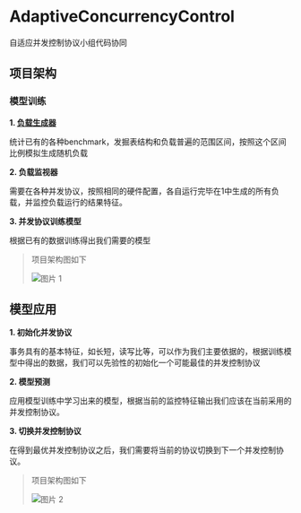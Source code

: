 # AdaptiveConcurrencyControl
自适应并发控制协议小组代码协同

##  项目架构

### 模型训练

**1. [负载生成器](https://github.com/YE-LUO-HAN-TANG/AdaptiveConcurrencyControl/tree/master/src/load/generator)**

统计已有的各种benchmark，发掘表结构和负载普遍的范围区间，按照这个区间比例模拟生成随机负载

**2. 负载监视器**

需要在各种并发协议，按照相同的硬件配置，各自运行完毕在1中生成的所有负载，并监控负载运行的结果特征。 

**3. 并发协议训练模型**

根据已有的数据训练得出我们需要的模型

> 项目架构图如下
>
> ![图片 1](https://ws4.sinaimg.cn/large/006tNc79gy1fsou6bjg4rj30mz0yl0wd.jpg)

## 模型应用

**1.  初始化并发协议**

事务具有的基本特征，如长短，读写比等，可以作为我们主要依据的，根据训练模型中得出的数据，我们可以先验性的初始化一个可能最佳的并发控制协议 

**2. 模型预测**

应用模型训练中学习出来的模型，根据当前的监控特征输出我们应该在当前采用的并发控制协议。 

**3. 切换并发控制协议**

在得到最优并发控制协议之后，我们需要将当前的协议切换到下一个并发控制协议。 

> 项目架构图如下
>
> ![图片 2](https://ws1.sinaimg.cn/large/006tNc79gy1fsou786q1gj30ky0rnju0.jpg)

